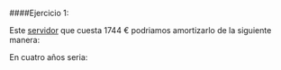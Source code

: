 ####Ejercicio 1:

[servidor]:http://www.dynos.es/servidor-hp-proliant-ml350p-g8-xeon-e5-2609-2.4-ghz-4gb-disco-duro-hdd-2.5-sff-p420i-512mb-fbwc-460w-cs-gold--887111139054__470065-666.html


Este [servidor] que cuesta 1744 € podriamos amortizarlo de la siguiente manera:


  En cuatro años seria: 


